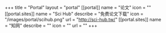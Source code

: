 +++
title = "Portal"
layout = "portal"
[[portal]]
    name = "论文"
    icon = ""
    [[portal.sites]]
        name = "Sci Hub"
        describe = "免费论文下载"
        icon = "/images/portal/scihub.png"
        url = "http://sci-hub.tw/"
    [[portal.sites]]
        name = "知网"
        describe = ""
        icon = ""
        url = ""
+++
